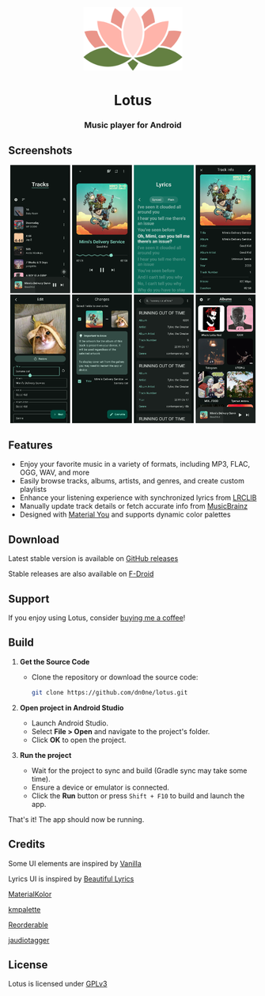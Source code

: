 <div align="center">
  <img src="fastlane/metadata/android/en-US/images/icon-fit.png" width="200px" />

  # Lotus

  ### Music player for Android
  
</div>

## Screenshots

<div align="center">
  <div>
    <img src="fastlane/metadata/android/en-US/images/phoneScreenshots/1.png" width="24%" />
    <img src="fastlane/metadata/android/en-US/images/phoneScreenshots/2.png" width="24%" />
    <img src="fastlane/metadata/android/en-US/images/phoneScreenshots/3.png" width="24%" />
    <img src="fastlane/metadata/android/en-US/images/phoneScreenshots/4.png" width="24%" />
    <img src="fastlane/metadata/android/en-US/images/phoneScreenshots/5.png" width="24%" />
    <img src="fastlane/metadata/android/en-US/images/phoneScreenshots/6.png" width="24%" />
    <img src="fastlane/metadata/android/en-US/images/phoneScreenshots/7.png" width="24%" />
    <img src="fastlane/metadata/android/en-US/images/phoneScreenshots/8.png" width="24%" />
  </div>
</div>

## Features
- Enjoy your favorite music in a variety of formats, including MP3, FLAC, OGG, WAV, and more
- Easily browse tracks, albums, artists, and genres, and create custom playlists
- Enhance your listening experience with synchronized lyrics from [LRCLIB](https://lrclib.net/)
- Manually update track details or fetch accurate info from [MusicBrainz](https://musicbrainz.org/)
- Designed with [Material You](https://m3.material.io/) and supports dynamic color palettes

## Download
Latest stable version is available on [GitHub releases](https://github.com/dn0ne/lotus/releases/latest)

Stable releases are also available on [F-Droid](https://f-droid.org/packages/com.dn0ne.lotus)

## Support
If you enjoy using Lotus, consider [buying me a coffee](https://en.liberapay.com/dn0ne/donate)!

## Build
1. **Get the Source Code**  
   - Clone the repository or download the source code:
     ```bash
     git clone https://github.com/dn0ne/lotus.git
     ```

2. **Open project in Android Studio**  
   - Launch Android Studio.  
   - Select **File > Open** and navigate to the project's folder.  
   - Click **OK** to open the project.

3. **Run the project**  
   - Wait for the project to sync and build (Gradle sync may take some time).  
   - Ensure a device or emulator is connected.  
   - Click the **Run** button or press `Shift + F10` to build and launch the app.  

That's it! The app should now be running. 

## Credits
Some UI elements are inspired by [Vanilla](https://github.com/vanilla-music/vanilla)

Lyrics UI is inspired by [Beautiful Lyrics](https://github.com/surfbryce/beautiful-lyrics)

[MaterialKolor](https://github.com/jordond/materialkolor)

[kmpalette](https://github.com/jordond/kmpalette)

[Reorderable](https://github.com/Calvin-LL/Reorderable)

[jaudiotagger](https://bitbucket.org/ijabz/jaudiotagger/src/master/)

## License
Lotus is licensed under [GPLv3](LICENSE.md)
